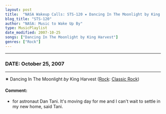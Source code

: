 ```yaml
---
layout: post
title:  "NASA Wakeup Calls: STS-120 ✷ Dancing In The Moonlight by King Harvest ✧ October 25, 2007"
blog_title: "STS-120"
author: "NASA: Music to Wake Up By"
type: MusicPlaylist
date_modified: 2007-10-25
songs: ["Dancing In The Moonlight by King Harvest"]
genres: ["Rock"]
---
```


----
### DATE: October 25, 2007
----
✷ Dancing In The Moonlight *by* King Harvest ([Rock](https://www.discogs.com/genre/Rock): [Classic Rock](https://www.discogs.com/style/Classic%20Rock)) <a target="blank_" href="https://www.discogs.com/King-Harvest-Dancing-In-The-Moonlight/master/322967">
    <i class="fas fa-compact-disc"
       title="Discogs entry for this song"
       alt="Discogs entry for this song"
       style="font-size: 1.1em;"></i></a>
    

#### Comment:
* for astronaut Dan Tani. It's moving day for me and I can't wait to settle in my new home, said Tani.



<br/>
<center>
	<a target="_blank"
	   href="https://twitter.com/intent/tweet?hashtags=Space,NASA,Playlist,NASAWakeupCalls,SpaceProgram&text=🚀 {{ page.author}}, {{ page.title }}. {{ site.url }}{{ page.url }}&via=nasawakeupcalls"><i class="fab fa-twitter" title="Tweet this page" alt="Tweet this page" style="font-size: 1.3em;"></i></a>
	&nbsp; 	<i class="fas fa-user-astronaut" style="font-size: 1.5em;"></i> &nbsp;
    <a id="custom_amazon_link"
       type="amzn" search="#"
       category="popular music">
    <i class="fab fa-amazon" style="font-size: 1.3em;"></i></a>
</center>

<!-- Randomly resolve an individual entry from a song array -->
<script src="/assets/javascript/seedrandom.min.js"></script>
<script>
  var wake_me_up = ["Dancing In The Moonlight by King Harvest"];
  var prng = new Math.seedrandom();
  function randomSong() {
    song = wake_me_up[Math.floor(Math.random() * wake_me_up.length)];
    var amazon_link = document.getElementById("custom_amazon_link");
    amazon_link.setAttribute("search", song);
  }
  window.onload = randomSong();
</script>
